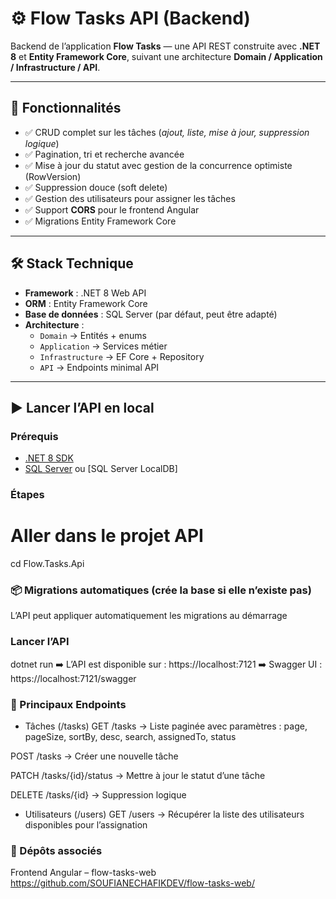 # ⚙️ Flow Tasks API (Backend)

Backend de l’application **Flow Tasks** — une API REST construite avec **.NET 8** et **Entity Framework Core**, suivant une architecture **Domain / Application / Infrastructure / API**.

---

## 🚀 Fonctionnalités
- ✅ CRUD complet sur les tâches (*ajout, liste, mise à jour, suppression logique*)  
- ✅ Pagination, tri et recherche avancée  
- ✅ Mise à jour du statut avec gestion de la concurrence optimiste (RowVersion)  
- ✅ Suppression douce (soft delete)  
- ✅ Gestion des utilisateurs pour assigner les tâches  
- ✅ Support **CORS** pour le frontend Angular  
- ✅ Migrations Entity Framework Core  

---

## 🛠️ Stack Technique
- **Framework** : .NET 8 Web API  
- **ORM** : Entity Framework Core  
- **Base de données** : SQL Server (par défaut, peut être adapté)  
- **Architecture** :
  - `Domain` → Entités + enums  
  - `Application` → Services métier  
  - `Infrastructure` → EF Core + Repository  
  - `API` → Endpoints minimal API  

---

## ▶️ Lancer l’API en local

### Prérequis
- [.NET 8 SDK](https://dotnet.microsoft.com/download)  
- [SQL Server](https://www.microsoft.com/sql-server/) ou [SQL Server LocalDB]  

### Étapes
# Aller dans le projet API
cd Flow.Tasks.Api

### 📦 Migrations automatiques (crée la base si elle n’existe pas)
L’API peut appliquer automatiquement les migrations au démarrage

### Lancer l’API
dotnet run
➡️ L’API est disponible sur : https://localhost:7121
➡️ Swagger UI : https://localhost:7121/swagger

### 📂 Principaux Endpoints
- Tâches (/tasks)
GET /tasks → Liste paginée avec paramètres :
page, pageSize, sortBy, desc, search, assignedTo, status

POST /tasks → Créer une nouvelle tâche

PATCH /tasks/{id}/status → Mettre à jour le statut d’une tâche

DELETE /tasks/{id} → Suppression logique

- Utilisateurs (/users)
GET /users → Récupérer la liste des utilisateurs disponibles pour l’assignation

### 🔗 Dépôts associés
Frontend Angular – flow-tasks-web https://github.com/SOUFIANECHAFIKDEV/flow-tasks-web/
